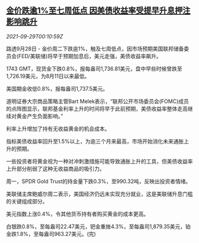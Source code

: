 <!--1632875463000-->
[金价跌逾1%至七周低点 因美债收益率受提早升息押注影响跳升](https://cn.reuters.com/article/global-precious-0928-tues-idCNKBS2GP007)
------

<div><i>2021-09-29T00:10:59Z</i></div><p>路透9月28日 - 金价周二下跌逾1%，触及七周低点，因市场预期美国联邦储备委员会(FED/美联储)将早于预期加息后，美元走强，美债收益率飙升。</p><p>1743 GMT，现货金下跌0.8%，报每盎司1,736.81美元，盘中早些时候曾跌至1,726.19美元，为8月11日以来最低。</p><p>美国期金收低0.8%，报每盎司1,737.5美元。</p><p>道明证券大宗商品策略主管Bart Melek表示，“联邦公开市场委员会(FOMC)成员的点阵图显示，联邦基金利率上升的时间将早于此前预期，美债收益率整体走高继续对黄金产生负面影响。”</p><p>利率上升增加了持有无收益黄金的机会成本。</p><p>指标美债收益率回升至1.5%以上，为逾三个月来最高，市场开始消化未来通胀上升的预期。</p><p>一些投资者将黄金视为一种对冲刺激措施可能导致通胀上升的工具，但美债收益率上升部分削弱了这种无收益商品的吸引力。</p><p>周一，SPDR Gold Trust的持金量下跌0.3%，至990.32吨，反映出投资者情绪。</p><p>美联储主席鲍威尔周二表示，美国经济仍远未实现充分就业，这是美联储升息门槛的关键组成部分。</p><p>美元指数上涨0.4%，令其他货币持有者购买黄金的成本更高。</p><p>白银跌0.8%，至每盎司22.47美元，钯金重挫4.3%，至每盎司1,879.35美元，铂金跌1.8%，至每盎司963.27美元。(完)</p>
